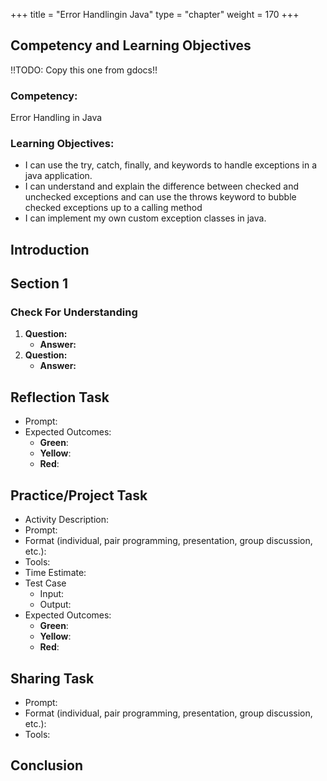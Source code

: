 +++
title = "Error Handlingin Java"
type = "chapter"
weight = 170
+++

## Competency and Learning Objectives

!!TODO: Copy this one from  gdocs!!

### Competency:

Error Handling in Java

### Learning Objectives:

- I can use the try, catch, finally, and keywords to handle exceptions in a java application.
- I can understand and explain the difference between checked and unchecked exceptions and can use the throws keyword to bubble checked exceptions up to a calling method
- I can implement my own custom exception classes in java.

## Introduction

## Section 1

### Check For Understanding

1. **Question:** 
    - **Answer:** 
2. **Question:** 
    - **Answer:** 

## Reflection Task

- Prompt:
- Expected Outcomes: 
    - **Green**:
    - **Yellow**:
    - **Red**:

## Practice/Project Task

- Activity Description:
- Prompt:
- Format (individual, pair programming, presentation, group discussion, etc.):
- Tools:
- Time Estimate:
- Test Case
    - Input: 
    - Output:
- Expected Outcomes: 
    - **Green**:
    - **Yellow**:
    - **Red**:

## Sharing Task

- Prompt:
- Format (individual, pair programming, presentation, group discussion, etc.): 
- Tools:

## Conclusion


